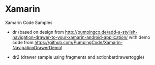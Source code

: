 # Xamarin
Xamarin Code Samples

 - dr (based on design from http://pumpingco.de/add-a-stylish-navigation-drawer-to-your-xamarin-android-application/ with demo code from https://github.com/PumpingCode/Xamarin-NavigationDrawerDemo)

 - dr2 (drawer sample using fragments and actionbardrawertoggle)
